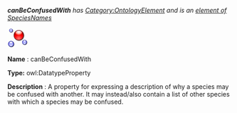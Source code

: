 ___canBeConfusedWith__ 
 has
 [Category:OntologyElement](../../Category/OntologyElement "Category:OntologyElement") 
 and is an
 [element of](../../Property/ElementOf "Property:ElementOf") 
[SpeciesNames](../../Submissions/SpeciesNames "Submissions:SpeciesNames")_




  





[![DatatypeProperty](../images/thumb/a/a5/DatatypeProperty.gif/45px-DatatypeProperty.gif)](../../Image/DatatypeProperty.gif "DatatypeProperty")


__Name__ 
 : canBeConfusedWith
 



__Type:__ 
 owl:DatatypeProperty
 



__Description__ 
 : A property for expressing a description of why a species may be confused with another. It may instead/also contain a list of other species with which a species may be confused.